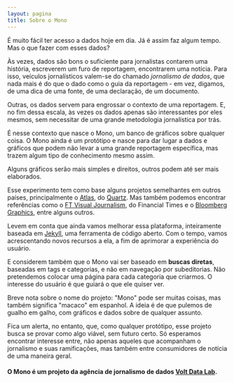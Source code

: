 ```yaml
---
layout: pagina
title: Sobre o Mono
---
```


É muito fácil ter acesso a dados hoje em dia. Já é assim faz algum tempo. Mas o que fazer com esses dados?

Às vezes, dados são bons o suficiente para jornalistas contarem uma história, escreverem um furo de reportagem, encontrarem uma notícia. Para isso, veículos jornalísticos valem-se do chamado *jornalismo de dados*, que nada mais é do que o dado como o guia da reportagem - em vez, digamos, de uma dica de uma fonte, de uma declaração, de um documento.

Outras, os dados servem para engrossar o contexto de uma reportagem. E, no fim dessa escala, às vezes os dados apenas são interessantes por eles mesmos, sem necessitar de uma grande metodologia jornalística por trás.

É nesse contexto que nasce o Mono, um banco de gráficos sobre qualquer coisa. O Mono ainda é um protótipo e nasce para dar lugar a dados e gráficos que podem não levar a uma grande reportagem específica, mas trazem algum tipo de conhecimento mesmo assim.

Alguns gráficos serão mais simples e direitos, outros podem até ser mais elaborados.

Esse experimento tem como base alguns projetos semelhantes em outros países, principalmente o [Atlas](https://www.theatlas.com), do [Quartz](https://qz.com/). Mas também podemos encontrar referências como o [FT Visual Journalism](https://www.ft.com/visual-journalism), do Financial Times e o [Bloomberg Graphics](https://www.bloomberg.com/graphics), entre alguns outros.

Levem em conta que ainda vamos melhorar essa plataforma, inteiramente baseada em [Jekyll](https://jekyllrb.com/), uma ferramenta de código aberto. Com o tempo, vamos acrescentando novos recursos a ela, a fim de aprimorar a experiência do usuário.

E considerem também que o Mono vai ser baseado em **buscas diretas**, baseadas em tags e categorias, e não em navegação por subeditorias. Não pretendemos colocar uma página para cada categoria que criarmos. O interesse do usuário é que guiará o que ele quiser ver.

Breve nota sobre o nome do projeto: "Mono" pode ser muitas coisas, mas também significa "macaco" em espanhol. A ideia é de que pulemos de gualho em galho, com gráficos e dados sobre de qualquer assunto.

Fica um alerta, no entanto, que, como qualquer protótipo, esse projeto busca se provar como algo viável, sem futuro certo. Só esperamos encontrar interesse entre, não apenas aqueles que acompanham o jornalismo e suas ramificações, mas também entre consumidores de notícia de uma maneira geral.

#### O Mono é um projeto da agência de jornalismo de dados [Volt Data Lab](https://voltdata.info).
